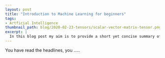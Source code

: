 ```yaml
---
layout: post
title: "Introduction to Machine Learning for beginners"
tags:
- Artficial Intelligence
thumbnail_path: blog/2020-02-23-tensors/scalar-vector-matrix-tensor.png
excerpt: |
  In this blog post my aim is to provide a short yet concise summary of what tensors are. 
---  
```


You have read the headlines, you .....